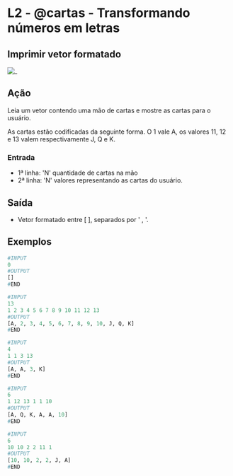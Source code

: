 # L2 - @cartas - Transformando números em letras

## Imprimir vetor formatado

![_](https://raw.githubusercontent.com/qxcodefup/arcade/master/base/cartas/cover.jpg)

## Ação

Leia um vetor contendo uma mão de cartas e mostre as cartas para o usuário.

As cartas estão codificadas da seguinte forma. O 1 vale A, os valores 11, 12 e 13 valem respectivamente J, Q e K.

### Entrada

- 1ª linha: 'N' quantidade de cartas na mão
- 2ª linha: 'N' valores representando as cartas do usuário.

## Saída

- Vetor formatado entre [ ], separados por ' , '.

## Exemplos

``` py
#INPUT
0
#OUTPUT
[]
#END
```

```py
#INPUT
13
1 2 3 4 5 6 7 8 9 10 11 12 13
#OUTPUT
[A, 2, 3, 4, 5, 6, 7, 8, 9, 10, J, Q, K]
#END
```

```py
#INPUT
4
1 1 3 13
#OUTPUT
[A, A, 3, K]
#END
```

```py
#INPUT
6
1 12 13 1 1 10
#OUTPUT
[A, Q, K, A, A, 10]
#END
```

```py
#INPUT
6
10 10 2 2 11 1
#OUTPUT
[10, 10, 2, 2, J, A]
#END
```

